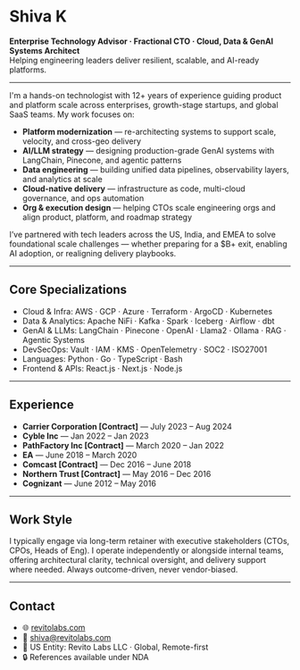 # Shiva K

**Enterprise Technology Advisor · Fractional CTO · Cloud, Data & GenAI Systems Architect**  
Helping engineering leaders deliver resilient, scalable, and AI-ready platforms.

---

I'm a hands-on technologist with 12+ years of experience guiding product and platform scale across enterprises, growth-stage startups, and global SaaS teams. My work focuses on:

- **Platform modernization** — re-architecting systems to support scale, velocity, and cross-geo delivery  
- **AI/LLM strategy** — designing production-grade GenAI systems with LangChain, Pinecone, and agentic patterns  
- **Data engineering** — building unified data pipelines, observability layers, and analytics at scale  
- **Cloud-native delivery** — infrastructure as code, multi-cloud governance, and ops automation  
- **Org & execution design** — helping CTOs scale engineering orgs and align product, platform, and roadmap strategy

I’ve partnered with tech leaders across the US, India, and EMEA to solve foundational scale challenges — whether preparing for a $B+ exit, enabling AI adoption, or realigning delivery playbooks.

---

## Core Specializations

- Cloud & Infra: AWS · GCP · Azure · Terraform · ArgoCD · Kubernetes  
- Data & Analytics: Apache NiFi · Kafka · Spark · Iceberg · Airflow · dbt  
- GenAI & LLMs: LangChain · Pinecone · OpenAI · Llama2 · Ollama · RAG · Agentic Systems  
- DevSecOps: Vault · IAM · KMS · OpenTelemetry · SOC2 · ISO27001  
- Languages: Python · Go · TypeScript · Bash  
- Frontend & APIs: React.js · Next.js · Node.js  

---

## Experience

- **Carrier Corporation [Contract]** — July 2023 – Aug 2024  
- **Cyble Inc** — Jan 2022 – Jan 2023  
- **PathFactory Inc [Contract]** — March 2020 – Jan 2022  
- **EA** — June 2018 – March 2020  
- **Comcast [Contract]** — Dec 2016 – June 2018  
- **Northern Trust [Contract]** — May 2016 – Dec 2016  
- **Cognizant** — June 2012 – May 2016  

---

## Work Style

I typically engage via long-term retainer with executive stakeholders (CTOs, CPOs, Heads of Eng). I operate independently or alongside internal teams, offering architectural clarity, technical oversight, and delivery support where needed. Always outcome-driven, never vendor-biased.

---

## Contact

- 🌐 [revitolabs.com](https://revitolabs.com)  
- 📧 shiva@revitolabs.com  
- 🏢 US Entity: Revito Labs LLC · Global, Remote-first  
- 🔒 References available under NDA  
